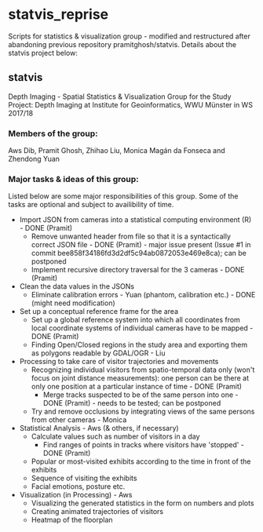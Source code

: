 # statvis_reprise

Scripts for statistics &amp; visualization group - modified and restructured after abandoning previous repository pramitghosh/statvis. Details about the statvis project below:


## statvis
Depth Imaging - Spatial Statistics &amp; Visualization Group
for the Study Project: Depth Imaging at Institute for Geoinformatics, WWU Münster in WS 2017/18

### Members of the group:
Aws Dib, Pramit Ghosh, Zhihao Liu, Monica Magán da Fonseca and Zhendong Yuan

### Major tasks & ideas of this group:
Listed below are some major responsibilities of this group. Some of the tasks are optional and subject to availibility of time.

* Import JSON from cameras into a statistical computing environment (R) - DONE (Pramit)
  * Remove unwanted header from file so that it is a syntactically correct JSON file - DONE (Pramit) - major issue present (Issue #1 in commit bee858f34186fd3d2df5c94ab0872053e469e8ca); can be postponed
  * Implement recursive directory traversal for the 3 cameras - DONE (Pramit)
* Clean the data values in the JSONs
  * Eliminate calibration errors - Yuan (phantom, calibration etc.) - DONE (might need modification)
* Set up a conceptual reference frame for the area
  * Set up a global reference system into which all coordinates from local coordinate systems of individual cameras have to be mapped - DONE (Pramit)
  * Finding Open/Closed regions in the study area and exporting them as polygons readable by GDAL/OGR - Liu
* Processing to take care of visitor trajectories and movements
  * Recognizing individual visitors from spatio-temporal data only (won't focus on joint distance measurements): one person can be there at only one position at a particular instance of time - DONE (Pramit)
    * Merge tracks suspected to be of the same person into one - DONE (Pramit) - needs to be tested; can be postponed
  * Try and remove occlusions by integrating views of the same persons from other cameras - Monica
* Statistical Analysis - Aws (& others, if necessary)
  * Calculate values such as number of visitors in a day
    * Find ranges of points in tracks where visitors have 'stopped' - DONE (Pramit)
  * Popular or most-visited exhibits according to the time in front of the exhibits
  * Sequence of visiting the exhibits
  * Facial emotions, posture etc.
* Visualization (in Processing) - Aws
  * Visualizing the generated statistics in the form on numbers and plots
  * Creating animated trajectories of visitors
  * Heatmap of the floorplan
